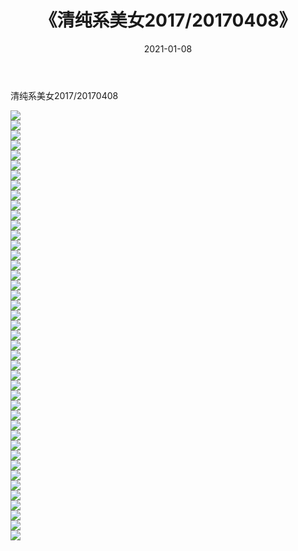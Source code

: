 ﻿---
layout: post
title:  《清纯系美女2017/20170408》
date:   2021-01-08
img: http://img.660000.xyz/Sharelink/清纯系美女/2017/20170408/000.jpg
categories: [美女, 清纯, 唯美]
---

清纯系美女2017/20170408

 ![](http://img.660000.xyz/Sharelink/清纯系美女/2017/20170408/001.png) <br>![](http://img.660000.xyz/Sharelink/清纯系美女/2017/20170408/002.png) <br>![](http://img.660000.xyz/Sharelink/清纯系美女/2017/20170408/003.png) <br>![](http://img.660000.xyz/Sharelink/清纯系美女/2017/20170408/004.png) <br>![](http://img.660000.xyz/Sharelink/清纯系美女/2017/20170408/005.png) <br>![](http://img.660000.xyz/Sharelink/清纯系美女/2017/20170408/006.png) <br>![](http://img.660000.xyz/Sharelink/清纯系美女/2017/20170408/007.png) <br>![](http://img.660000.xyz/Sharelink/清纯系美女/2017/20170408/008.png) <br>![](http://img.660000.xyz/Sharelink/清纯系美女/2017/20170408/009.png) <br>![](http://img.660000.xyz/Sharelink/清纯系美女/2017/20170408/010.png) <br>![](http://img.660000.xyz/Sharelink/清纯系美女/2017/20170408/011.png) <br>![](http://img.660000.xyz/Sharelink/清纯系美女/2017/20170408/012.png) <br>![](http://img.660000.xyz/Sharelink/清纯系美女/2017/20170408/013.png) <br>![](http://img.660000.xyz/Sharelink/清纯系美女/2017/20170408/014.png) <br>![](http://img.660000.xyz/Sharelink/清纯系美女/2017/20170408/015.png) <br>![](http://img.660000.xyz/Sharelink/清纯系美女/2017/20170408/016.png) <br>![](http://img.660000.xyz/Sharelink/清纯系美女/2017/20170408/017.png) <br>![](http://img.660000.xyz/Sharelink/清纯系美女/2017/20170408/018.png) <br>![](http://img.660000.xyz/Sharelink/清纯系美女/2017/20170408/019.png) <br>![](http://img.660000.xyz/Sharelink/清纯系美女/2017/20170408/020.png) <br>![](http://img.660000.xyz/Sharelink/清纯系美女/2017/20170408/021.png) <br>![](http://img.660000.xyz/Sharelink/清纯系美女/2017/20170408/022.png) <br>![](http://img.660000.xyz/Sharelink/清纯系美女/2017/20170408/023.png) <br>![](http://img.660000.xyz/Sharelink/清纯系美女/2017/20170408/024.png) <br>![](http://img.660000.xyz/Sharelink/清纯系美女/2017/20170408/025.png) <br>![](http://img.660000.xyz/Sharelink/清纯系美女/2017/20170408/026.png) <br>![](http://img.660000.xyz/Sharelink/清纯系美女/2017/20170408/027.png) <br>![](http://img.660000.xyz/Sharelink/清纯系美女/2017/20170408/028.png) <br>![](http://img.660000.xyz/Sharelink/清纯系美女/2017/20170408/029.png) <br>![](http://img.660000.xyz/Sharelink/清纯系美女/2017/20170408/030.png) <br>![](http://img.660000.xyz/Sharelink/清纯系美女/2017/20170408/031.png) <br>![](http://img.660000.xyz/Sharelink/清纯系美女/2017/20170408/032.png) <br>![](http://img.660000.xyz/Sharelink/清纯系美女/2017/20170408/033.png) <br>![](http://img.660000.xyz/Sharelink/清纯系美女/2017/20170408/034.png) <br>![](http://img.660000.xyz/Sharelink/清纯系美女/2017/20170408/035.png) <br>![](http://img.660000.xyz/Sharelink/清纯系美女/2017/20170408/036.png) <br>![](http://img.660000.xyz/Sharelink/清纯系美女/2017/20170408/037.png) <br>![](http://img.660000.xyz/Sharelink/清纯系美女/2017/20170408/038.png) <br>![](http://img.660000.xyz/Sharelink/清纯系美女/2017/20170408/039.png) <br>![](http://img.660000.xyz/Sharelink/清纯系美女/2017/20170408/040.png) <br>![](http://img.660000.xyz/Sharelink/清纯系美女/2017/20170408/041.png) <br>![](http://img.660000.xyz/Sharelink/清纯系美女/2017/20170408/042.png) <br>![](http://img.660000.xyz/Sharelink/清纯系美女/2017/20170408/043.png) <br>